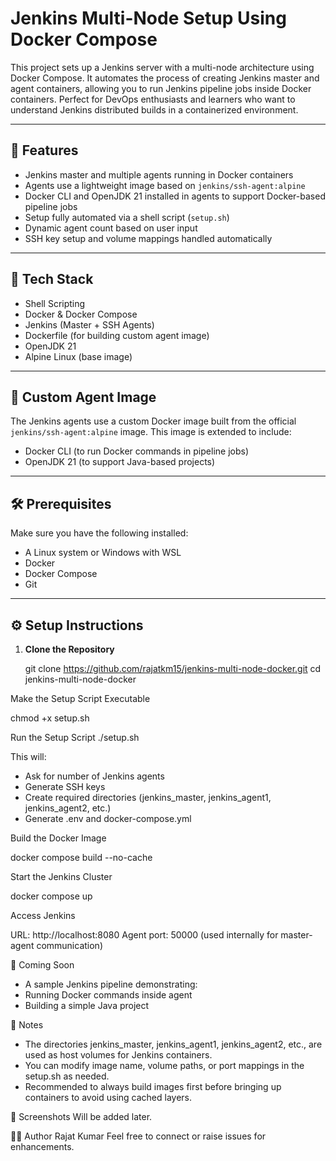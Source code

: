 # Jenkins Multi-Node Setup Using Docker Compose

This project sets up a Jenkins server with a multi-node architecture using Docker Compose. It automates the process of creating Jenkins master and agent containers, allowing you to run Jenkins pipeline jobs inside Docker containers. Perfect for DevOps enthusiasts and learners who want to understand Jenkins distributed builds in a containerized environment.

---

## 🚀 Features

- Jenkins master and multiple agents running in Docker containers
- Agents use a lightweight image based on `jenkins/ssh-agent:alpine`
- Docker CLI and OpenJDK 21 installed in agents to support Docker-based pipeline jobs
- Setup fully automated via a shell script (`setup.sh`)
- Dynamic agent count based on user input
- SSH key setup and volume mappings handled automatically

---

## 🧰 Tech Stack

- Shell Scripting
- Docker & Docker Compose
- Jenkins (Master + SSH Agents)
- Dockerfile (for building custom agent image)
- OpenJDK 21
- Alpine Linux (base image)

---

## 🧱 Custom Agent Image

The Jenkins agents use a custom Docker image built from the official `jenkins/ssh-agent:alpine` image. This image is extended to include:

- Docker CLI (to run Docker commands in pipeline jobs)
- OpenJDK 21 (to support Java-based projects)

---

## 🛠️ Prerequisites

Make sure you have the following installed:

- A Linux system or Windows with WSL
- Docker
- Docker Compose
- Git

---

## ⚙️ Setup Instructions

1. **Clone the Repository**

   git clone https://github.com/rajatkm15/jenkins-multi-node-docker.git
   cd jenkins-multi-node-docker
   
Make the Setup Script Executable

chmod +x setup.sh

Run the Setup Script
./setup.sh

This will:
- Ask for number of Jenkins agents
- Generate SSH keys
- Create required directories (jenkins_master, jenkins_agent1, jenkins_agent2, etc.)
- Generate .env and docker-compose.yml

Build the Docker Image

   docker compose build --no-cache

Start the Jenkins Cluster

   docker compose up

Access Jenkins

   URL: http://localhost:8080 
   Agent port: 50000 (used internally for master-agent communication)

🧪 Coming Soon
- A sample Jenkins pipeline demonstrating:
- Running Docker commands inside agent
- Building a simple Java project

📝 Notes
- The directories jenkins_master, jenkins_agent1, jenkins_agent2, etc., are used as host volumes for Jenkins containers.
- You can modify image name, volume paths, or port mappings in the setup.sh as needed.
- Recommended to always build images first before bringing up containers to avoid using cached layers.

📸 Screenshots
Will be added later.

🙋‍♂️ Author
Rajat Kumar
Feel free to connect or raise issues for enhancements.

